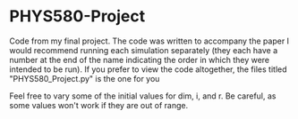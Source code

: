 # PHYS580-Project
Code from my final project. The code was written to accompany the paper
I would recommend running each simulation separately (they each have a number at the end of the name indicating the order in which they were intended to be run).
If you prefer to view the code altogether, the files titled "PHYS580_Project.py" is the one for you

Feel free to vary some of the initial values for dim, i, and r. Be careful, as some values won't work if they
are out of range.
